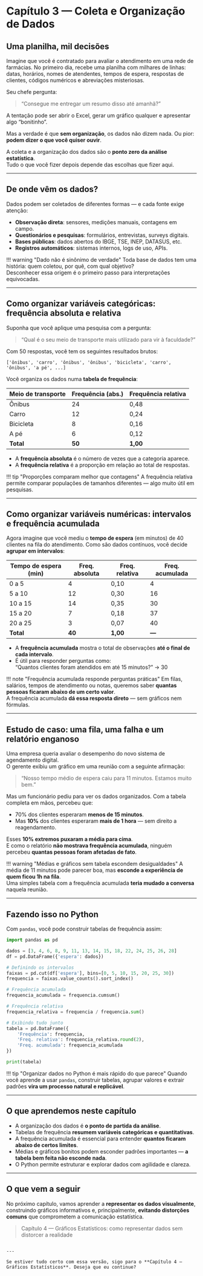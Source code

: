 # Capítulo 3 — Coleta e Organização de Dados

## Uma planilha, mil decisões

Imagine que você é contratado para avaliar o atendimento em uma rede de farmácias. No primeiro dia, recebe uma planilha com milhares de linhas: datas, horários, nomes de atendentes, tempos de espera, respostas de clientes, códigos numéricos e abreviações misteriosas.

Seu chefe pergunta:

> “Consegue me entregar um resumo disso até amanhã?”

A tentação pode ser abrir o Excel, gerar um gráfico qualquer e apresentar algo “bonitinho”.

Mas a verdade é que **sem organização**, os dados não dizem nada. Ou pior: **podem dizer o que você quiser ouvir**.

A coleta e a organização dos dados são o **ponto zero da análise estatística**.  
Tudo o que você fizer depois depende das escolhas que fizer aqui.

---

## De onde vêm os dados?

Dados podem ser coletados de diferentes formas — e cada fonte exige atenção:

- **Observação direta**: sensores, medições manuais, contagens em campo.
- **Questionários e pesquisas**: formulários, entrevistas, surveys digitais.
- **Bases públicas**: dados abertos do IBGE, TSE, INEP, DATASUS, etc.
- **Registros automáticos**: sistemas internos, logs de uso, APIs.

!!! warning "Dado não é sinônimo de verdade"
    Toda base de dados tem uma história: quem coletou, por quê, com qual objetivo?  
    Desconhecer essa origem é o primeiro passo para interpretações equivocadas.

---

## Como organizar variáveis categóricas: frequência absoluta e relativa

Suponha que você aplique uma pesquisa com a pergunta:

> “Qual é o seu meio de transporte mais utilizado para vir à faculdade?”

Com 50 respostas, você tem os seguintes resultados brutos:

`['ônibus', 'carro', 'ônibus', 'ônibus', 'bicicleta', 'carro', 'ônibus', 'a pé', ...]`

Você organiza os dados numa **tabela de frequência**:

| Meio de transporte | Frequência (abs.) | Frequência relativa |
|--------------------|-------------------|----------------------|
| Ônibus             | 24                | 0,48                 |
| Carro              | 12                | 0,24                 |
| Bicicleta          | 8                 | 0,16                 |
| A pé               | 6                 | 0,12                 |
| **Total**          | **50**            | **1,00**             |

- A **frequência absoluta** é o número de vezes que a categoria aparece.
- A **frequência relativa** é a proporção em relação ao total de respostas.

!!! tip "Proporções comparam melhor que contagens"
    A frequência relativa permite comparar populações de tamanhos diferentes — algo muito útil em pesquisas.

---

## Como organizar variáveis numéricas: intervalos e frequência acumulada

Agora imagine que você mediu o **tempo de espera** (em minutos) de 40 clientes na fila do atendimento. Como são dados contínuos, você decide **agrupar em intervalos**:

| Tempo de espera (min) | Freq. absoluta | Freq. relativa | Freq. acumulada |
|------------------------|----------------|----------------|------------------|
| 0 a 5                  | 4              | 0,10           | 4                |
| 5 a 10                 | 12             | 0,30           | 16               |
| 10 a 15                | 14             | 0,35           | 30               |
| 15 a 20                | 7              | 0,18           | 37               |
| 20 a 25                | 3              | 0,07           | 40               |
| **Total**              | **40**         | **1,00**       | **—**            |

- A **frequência acumulada** mostra o total de observações **até o final de cada intervalo**.
- É útil para responder perguntas como:  
  “Quantos clientes foram atendidos em até 15 minutos?” → 30

!!! note "Frequência acumulada responde perguntas práticas"
    Em filas, salários, tempos de atendimento ou notas, queremos saber **quantas pessoas ficaram abaixo de um certo valor**.  
    A frequência acumulada **dá essa resposta direto** — sem gráficos nem fórmulas.

---

## Estudo de caso: uma fila, uma falha e um relatório enganoso

Uma empresa queria avaliar o desempenho do novo sistema de agendamento digital.  
O gerente exibiu um gráfico em uma reunião com a seguinte afirmação:

> “Nosso tempo médio de espera caiu para 11 minutos. Estamos muito bem.”

Mas um funcionário pediu para ver os dados organizados. Com a tabela completa em mãos, percebeu que:

- 70% dos clientes esperaram **menos de 15 minutos**.
- Mas **10%** dos clientes esperaram **mais de 1 hora** — sem direito a reagendamento.

Esses **10% extremos puxaram a média para cima**.  
E como o relatório **não mostrava frequência acumulada**, ninguém percebeu **quantas pessoas foram afetadas de fato**.

!!! warning "Médias e gráficos sem tabela escondem desigualdades"
    A média de 11 minutos pode parecer boa, mas **esconde a experiência de quem ficou 1h na fila**.  
    Uma simples tabela com a frequência acumulada **teria mudado a conversa** naquela reunião.

---

## Fazendo isso no Python

Com `pandas`, você pode construir tabelas de frequência assim:

```python
import pandas as pd

dados = [3, 4, 6, 8, 9, 11, 13, 14, 15, 18, 22, 24, 25, 26, 28]
df = pd.DataFrame({'espera': dados})

# Definindo os intervalos
faixas = pd.cut(df['espera'], bins=[0, 5, 10, 15, 20, 25, 30])
frequencia = faixas.value_counts().sort_index()

# Frequência acumulada
frequencia_acumulada = frequencia.cumsum()

# Frequência relativa
frequencia_relativa = frequencia / frequencia.sum()

# Exibindo tudo junto
tabela = pd.DataFrame({
    'Frequência': frequencia,
    'Freq. relativa': frequencia_relativa.round(2),
    'Freq. acumulada': frequencia_acumulada
})

print(tabela)
```

!!! tip "Organizar dados no Python é mais rápido do que parece"
    Quando você aprende a usar `pandas`, construir tabelas, agrupar valores e extrair padrões **vira um processo natural e replicável**.

---

## O que aprendemos neste capítulo

- A organização dos dados é **o ponto de partida da análise**.
- Tabelas de frequência **resumem variáveis categóricas e quantitativas**.
- A frequência acumulada é essencial para entender **quantos ficaram abaixo de certos limites**.
- Médias e gráficos bonitos podem esconder padrões importantes — **a tabela bem feita não esconde nada**.
- O Python permite estruturar e explorar dados com agilidade e clareza.

---

## O que vem a seguir

No próximo capítulo, vamos aprender a **representar os dados visualmente**, construindo gráficos informativos e, principalmente, **evitando distorções comuns** que comprometem a comunicação estatística.

> Capítulo 4 — Gráficos Estatísticos: como representar dados sem distorcer a realidade
```

---

Se estiver tudo certo com essa versão, sigo para o **Capítulo 4 — Gráficos Estatísticos**. Deseja que eu continue?